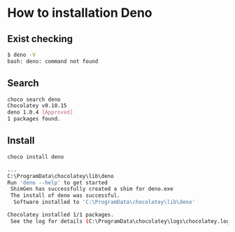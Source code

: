# How to installation Deno

## Exist checking

```bash
$ deno -V
bash: deno: command not found
```

## Search

```bash
choco search deno
Chocolatey v0.10.15
deno 1.0.4 [Approved]
1 packages found.
```

## Install

```bash
choco install deno
```

```bash
...
C:\ProgramData\chocolatey\lib\deno
Run 'deno --help' to get started
 ShimGen has successfully created a shim for deno.exe
 The install of deno was successful.
  Software installed to 'C:\ProgramData\chocolatey\lib\deno'

Chocolatey installed 1/1 packages.
 See the log for details (C:\ProgramData\chocolatey\logs\chocolatey.log).
 ```